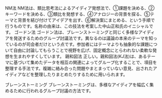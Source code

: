 NM法
NM法は、類比思考法によるアイディア発想法で、①課題を決める、②キーワードを決める、③類比を発想する、④アナロジーの背景を探る、⑤テーマと背景を結び付けてアイデアを出す、⑥解決案にまとめる、という手順で行うものです。名称の由来は、この技法を考案した中山正和氏のイニシャルです。
ゴードン法
ゴードン法は、ブレーンストーミングと同じく多様なアイディアを発送するためのグループ討議法です。異なるのは議論の本来のテーマを知っているのが司会者だけという点です。参加者にはテーマよりも抽象的な課題について自由に討論してもらうことで視野を広げ、固定概念にとらわれない柔軟な発想を生まれやすくしています。
親和図法
正しい。親和図法(KJ法)は、あるテーマに基づいて集めたデータを相互の関連によってグループ化することで、項目を整理する手法です。複雑に絡み合った問題やまとまっていない意見、出されたアイディアなどを整理したりまとめたりするために用いられます。

ブレーンストーミング
ブレーンストーミングは、多様なアイディアを幅広く集めるために行われるグループ討議の方法です。
